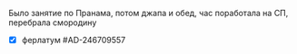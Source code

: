 Было занятие по Пранама, потом джапа и обед, час поработала на СП, перебрала смородину
- [x] ферлатум #AD-246709557
